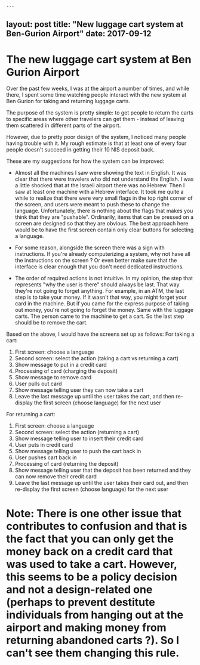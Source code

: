  	---
layout: post
title: "New luggage cart system at Ben-Gurion Airport"
date: 2017-09-12
---

# The new luggage cart system at Ben Gurion Airport

Over the past few weeks, I was at the airport a number of times, and while there, I spent some time watching people interact with the new system at Ben Gurion for taking and returning luggage carts.

The purpose of the system is pretty simple: to get people to return the carts to specific areas where other travelers can get them - instead of leaving them scattered in different parts of the airport.

However, due to pretty poor design of the system, I noticed many people having trouble with it. My rough estimate is that at least one of every four people doesn't succeed in getting their 10 NIS deposit back.

These are my suggestions for how the system can be improved:

* Almost all the machines I saw were showing the text in English. It was clear that there were travelers who did not understand the English. I was a little shocked that at the Israeli airport there was no Hebrew. Then I saw at least one machine with a Hebrew interface. It took me quite a while to realize that there were very small flags in the top right corner of the screen, and users were meant to push these to change the language. Unfortunately, there is nothing about the flags that makes you think that they are "pushable". Ordinarily, items that can be pressed on a screen are designed so that they are obvious. The best approach here would be to have the first screen contain only clear buttons for selecting a language.

* For some reason, alongside the screen there was a sign with instructions. If you're already computerizing a system, why not have all the instructions on the screen ? Or even better make sure that the interface is clear enough that you don't need dedicated instructions.

* The order of required actions is not intuitive. In my opinion, the step that represents "why the user is there" should always be last. That way they're not going to forget anything. For example, in an ATM, the last step is to take your money. If it wasn't that way, you might forget your card in the machine. But if you came for the express purpose of taking out money, you're not going to forget the money. Same with the luggage carts. The person came to the machine to get a cart. So the last step should be to remove the cart.

Based on the above, I would have the screens set up as follows:
For taking a cart:
1. First screen: choose a language
2. Second screen: select the action (taking a cart vs returning a cart)
3. Show message to put in a credit card
4. Processing of card (charging the deposit)
5. Show message to remove card
6. User pulls out card
7. Show message telling user they can now take a cart
8. Leave the last message up until the user takes the cart, and then re-display the first screen (choose language) for the next user

For returning a cart:
1. First screen: choose a language
2. Second screen: select the action (returning a cart)
3. Show message telling user to insert their credit card
4. User puts in credit card
5. Show message telling user to push the cart back in 
6. User pushes cart back in
7. Processing of card (returning the deposit)
8. Show message telling user that the deposit has been returned and they can now remove their credit card
9. Leave the last message up until the user takes their card out, and then re-display the first screen (choose language) for the next user

Note: There is one other issue that contributes to confusion and that is the fact that you can only get the money back on a credit card that was used to take a cart. However, this seems to be a policy decision and not a design-related one (perhaps to prevent destitute individuals from hanging out at the airport and making money from returning abandoned carts ?). So I can't see them changing this rule.
=
